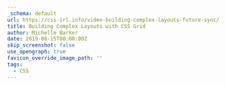 ```yaml
---
_schema: default
url: https://css-irl.info/video-building-complex-layouts-future-sync/
title: Building Complex Layouts with CSS Grid
author: Michelle Barker
date: 2019-06-15T00:00:00Z
skip_screenshot: false
use_opengraph: true
favicon_override_image_path: ''
tags:
  - CSS
---
```

